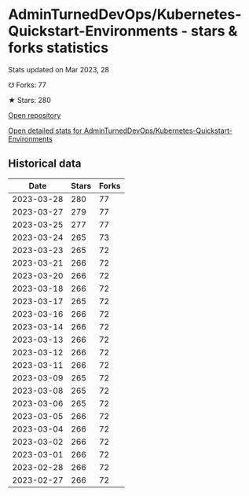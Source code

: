 # AdminTurnedDevOps/Kubernetes-Quickstart-Environments - stars & forks statistics

Stats updated on Mar 2023, 28

☋ Forks: 77

★ Stars: 280

[Open repository](https://github.com/AdminTurnedDevOps/Kubernetes-Quickstart-Environments)

[Open detailed stats for AdminTurnedDevOps/Kubernetes-Quickstart-Environments](https://reviewgithub.com/rep/AdminTurnedDevOps/Kubernetes-Quickstart-Environments)

## Historical data
| Date | Stars | Forks |
|------|-------|-------|
| 2023-03-28 | 280 | 77 | 
| 2023-03-27 | 279 | 77 | 
| 2023-03-25 | 277 | 77 | 
| 2023-03-24 | 265 | 73 | 
| 2023-03-23 | 265 | 72 | 
| 2023-03-21 | 266 | 72 | 
| 2023-03-20 | 266 | 72 | 
| 2023-03-18 | 266 | 72 | 
| 2023-03-17 | 265 | 72 | 
| 2023-03-16 | 266 | 72 | 
| 2023-03-14 | 266 | 72 | 
| 2023-03-13 | 266 | 72 | 
| 2023-03-12 | 266 | 72 | 
| 2023-03-11 | 266 | 72 | 
| 2023-03-09 | 265 | 72 | 
| 2023-03-08 | 265 | 72 | 
| 2023-03-06 | 265 | 72 | 
| 2023-03-05 | 266 | 72 | 
| 2023-03-04 | 266 | 72 | 
| 2023-03-02 | 266 | 72 | 
| 2023-03-01 | 266 | 72 | 
| 2023-02-28 | 266 | 72 | 
| 2023-02-27 | 266 | 72 | 

